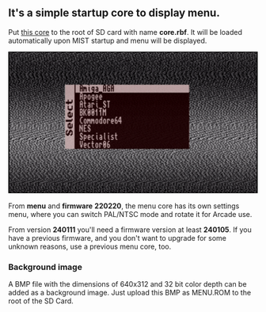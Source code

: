 ## It's a simple startup core to display menu.

Put [this core](https://github.com/sorgelig/Menu_MIST/tree/master/release) to the root of SD card with name **core.rbf**. It will be loaded automatically upon MIST startup and menu will be displayed. 

![screenshot](menu.png)

From **menu** and **firmware** **220220**, the menu core has its own settings menu, where you can switch PAL/NTSC mode and rotate it for Arcade use.

From version **240111** you'll need a firmware version at least **240105**. If you have a previous firmware, and you don't want to upgrade for some unknown reasons, use a previous menu core, too.

### Background image

A BMP file with the dimensions of 640x312 and 32 bit color depth can be added as a background image. Just upload this BMP as MENU.ROM to the root of the SD Card.
